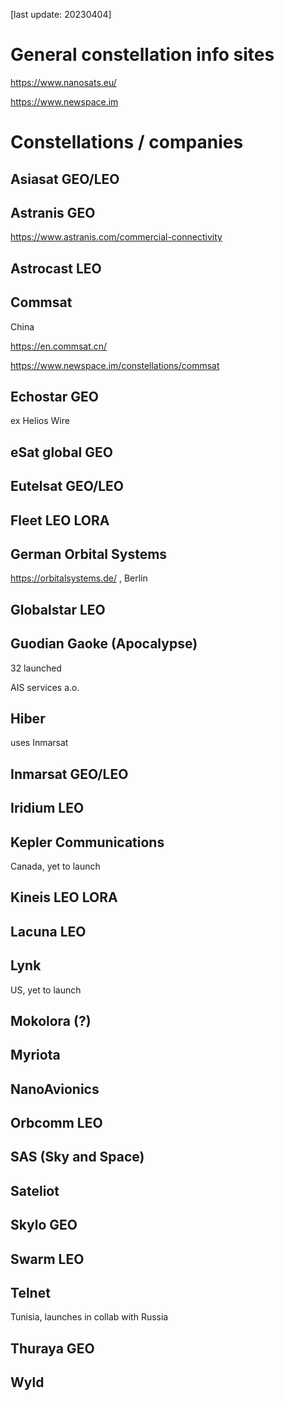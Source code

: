 [last update: 20230404]

# General constellation info sites

https://www.nanosats.eu/

https://www.newspace.im

# Constellations / companies

## Asiasat GEO/LEO

## Astranis GEO

https://www.astranis.com/commercial-connectivity

## Astrocast LEO

## Commsat

China

https://en.commsat.cn/

https://www.newspace.im/constellations/commsat

## Echostar GEO

ex Helios Wire

## eSat global GEO

## Eutelsat GEO/LEO

## Fleet LEO LORA

## German Orbital Systems

https://orbitalsystems.de/ , Berlin

## Globalstar LEO

## Guodian Gaoke (Apocalypse)

32 launched

AIS services a.o.

## Hiber

uses Inmarsat

## Inmarsat GEO/LEO

## Iridium LEO

## Kepler Communications

Canada, yet to launch

## Kineis LEO LORA

## Lacuna LEO

## Lynk

US, yet to launch

## Mokolora (?)

## Myriota

## NanoAvionics

## Orbcomm LEO

## SAS (Sky and Space)

## Sateliot

## Skylo GEO

## Swarm LEO

## Telnet

Tunisia, launches in collab with Russia

## Thuraya GEO

## Wyld
